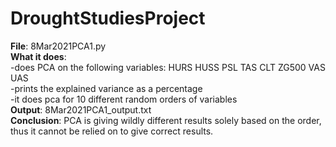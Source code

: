 # DroughtStudiesProject

**File**: 8Mar2021PCA1.py<br/>
**What it does**: <br/>
  -does PCA on the following variables:     HURS      HUSS          PSL         TAS        CLT        ZG500       VAS       UAS<br/>
  -prints the explained variance as a percentage<br/>
  -it does pca for 10 different random orders of variables<br/>
**Output**: 8Mar2021PCA1_output.txt<br/>
**Conclusion**: PCA is giving wildly different results solely based on the order, thus it cannot be relied on to give correct results.<br/>
